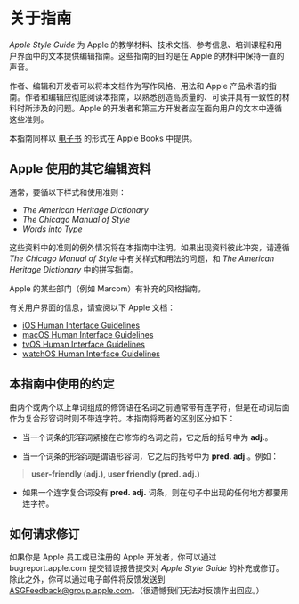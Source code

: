 # 关于指南

*Apple Style Guide* 为 Apple 的教学材料、技术文档、参考信息、培训课程和用户界面中的文本提供编辑指南。这些指南的目的是在 Apple 的材料中保持一直的声音。

作者、编辑和开发者可以将本文档作为写作风格、用法和 Apple 产品术语的指南。作者和编辑应彻底阅读本指南，以熟悉创造高质量的、可读并具有一致性的材料时所涉及的问题。Apple 的开发者和第三方开发者应在面向用户的文本中遵循这些准则。

本指南同样以 [电子书](https://books.apple.com/us/book/id1161855204?ls=1) 的形式在 Apple Books 中提供。

## Apple 使用的其它编辑资料

通常，要循以下样式和使用准则：

* *The American Heritage Dictionary*
* *The Chicago Manual of Style*
* *Words into Type*

这些资料中的准则的例外情况将在本指南中注明。如果出现资料彼此冲突，请遵循 *The Chicago Manual of Style* 中有关样式和用法的问题，和 *The American Heritage Dictionary* 中的拼写指南。

Apple 的某些部门（例如 Marcom）有补充的风格指南。

有关用户界面的信息，请查阅以下 Apple 文档：

* [iOS Human Interface Guidelines](https://developer.apple.com/library/ios/#documentation/UserExperience/Conceptual/MobileHIG/Introduction/Introduction.html)
* [macOS Human Interface Guidelines](https://developer.apple.com/library/content/documentation/UserExperience/Conceptual/OSXHIGuidelines/index.html#/)
* [tvOS Human Interface Guidelines](https://developer.apple.com/tvos/human-interface-guidelines/)
* [watchOS Human Interface Guidelines](https://developer.apple.com/watch/human-interface-guidelines/)

## 本指南中使用的约定

由两个或两个以上单词组成的修饰语在名词之前通常带有连字符，但是在动词后面作为复合形容词时则不带连字符。本指南将两者的区别区分如下：

* 当一个词条的形容词紧接在它修饰的名词之前，它之后的括号中为 **adj.**。

* 当一个词条的形容词是谓语形容词，它之后的括号中为 **pred. adj.**。例如：

> **user-friendly (adj.), user friendly (pred. adj.)**

* 如果一个连字复合词没有 **pred. adj.** 词条，则在句子中出现的任何地方都要用连字符。

## 如何请求修订

如果你是 Apple 员工或已注册的 Apple 开发者，你可以通过 bugreport.apple.com 提交错误报告提交对 *Apple Style Guide* 的补充或修订。除此之外，你可以通过电子邮件将反馈发送到 ASGFeedback@group.apple.com。（很遗憾我们无法对反馈作出回应。）
